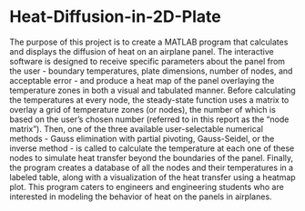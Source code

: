 # Heat-Diffusion-in-2D-Plate

  The purpose of this project is to create a MATLAB program that calculates and displays
the diffusion of heat on an airplane panel. The interactive software is designed to receive specific
parameters about the panel from the user - boundary temperatures, plate dimensions, number of
nodes, and acceptable error - and produce a heat map of the panel overlaying the temperature
zones in both a visual and tabulated manner. Before calculating the temperatures at every node,
the steady-state function uses a matrix to overlay a grid of temperature zones (or nodes), the
number of which is based on the user’s chosen number (referred to in this report as the “node
matrix”). Then, one of the three available user-selectable numerical methods - Gauss elimination
with partial pivoting, Gauss-Seidel, or the inverse method - is called to calculate the temperature
at each one of these nodes to simulate heat transfer beyond the boundaries of the panel. Finally,
the program creates a database of all the nodes and their temperatures in a labeled table, along
with a visualization of the heat transfer using a heatmap plot. This program caters to engineers
and engineering students who are interested in modeling the behavior of heat on the panels in
airplanes.
